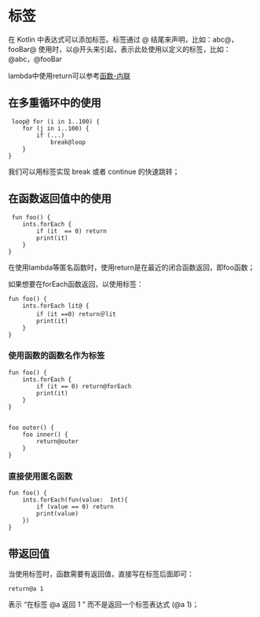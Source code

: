 # 标签

 在 Kotlin 中表达式可以添加标签。标签通过 @ 结尾来声明，比如：abc@，fooBar@
 使用时，以@开头来引起，表示此处使用以定义的标签，比如：@abc，@fooBar
 
 lambda中使用return可以参考[函数-内联](/chapter1/han-shu-3001-fang-fa/nei-lian.md)
 
 ## 在多重循环中的使用
 
     loop@ for (i in 1..100) {
        for (j in i..100) {
            if (...)
                break@loop
        }
    }
    
 我们可以用标签实现 break 或者 continue 的快速跳转；
 
 ## 在函数返回值中的使用
 
     fun foo() {
        ints.forEach {
            if (it  == 0) return
            print(it)
        }
    }
 
 在使用lambda等匿名函数时，使用return是在最近的闭合函数返回，即foo函数；
 
 如果想要在forEach函数返回，以使用标签：
 
    fun foo() {
        ints.forEach lit@ {
            if (it ==0) return＠lit
            print(it)
        }
    }
    
### 使用函数的函数名作为标签

    fun foo() {
        ints.forEach {
            if (it == 0) return@forEach
            print(it)
        }
    }


    foo outer() {
        foo inner() {
            return@outer
        }
    }

### 直接使用匿名函数

    fun foo() {
        ints.forEach(fun(value:  Int){
            if (value == 0) return
            print(value)
        })
    }
    
## 带返回值

 当使用标签时，函数需要有返回值，直接写在标签后面即可：
 
    return@a 1
    
表示 “在标签 @a 返回 1 ” 而不是返回一个标签表达式 (@a 1)；
 